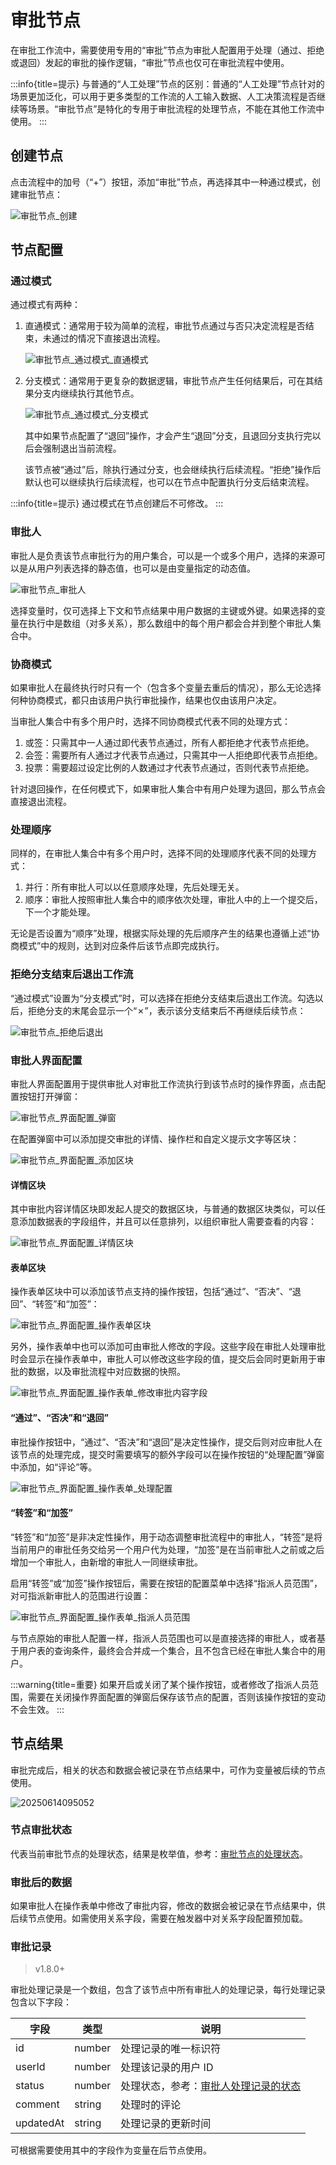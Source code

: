 # 审批节点

在审批工作流中，需要使用专用的“审批”节点为审批人配置用于处理（通过、拒绝或退回）发起的审批的操作逻辑，“审批”节点也仅可在审批流程中使用。

:::info{title=提示}
与普通的“人工处理”节点的区别：普通的“人工处理”节点针对的场景更加泛化，可以用于更多类型的工作流的人工输入数据、人工决策流程是否继续等场景。“审批节点”是特化的专用于审批流程的处理节点，不能在其他工作流中使用。
:::

## 创建节点

点击流程中的加号（“+”）按钮，添加“审批”节点，再选择其中一种通过模式，创建审批节点：

![审批节点_创建](https://static-docs.nocobase.com/f15d61208a3918d005cd2031fc9b6ce7.png)

## 节点配置

### 通过模式

通过模式有两种：

1.  直通模式：通常用于较为简单的流程，审批节点通过与否只决定流程是否结束，未通过的情况下直接退出流程。

    ![审批节点_通过模式_直通模式](https://static-docs.nocobase.com/a9d446a186f61c546607cf1c2534b287.png)

2.  分支模式：通常用于更复杂的数据逻辑，审批节点产生任何结果后，可在其结果分支内继续执行其他节点。

    ![审批节点_通过模式_分支模式](https://static-docs.nocobase.com/57dc6a8907f3bb02fb28c354c241e4e5.png)

    其中如果节点配置了“退回”操作，才会产生“退回”分支，且退回分支执行完以后会强制退出当前流程。

    该节点被“通过”后，除执行通过分支，也会继续执行后续流程。“拒绝”操作后默认也可以继续执行后续流程，也可以在节点中配置执行分支后结束流程。

:::info{title=提示}
通过模式在节点创建后不可修改。
:::

### 审批人

审批人是负责该节点审批行为的用户集合，可以是一个或多个用户，选择的来源可以是从用户列表选择的静态值，也可以是由变量指定的动态值。

![审批节点_审批人](https://static-docs.nocobase.com/29c64297d577b9ca9457b1d7ac62287d.png)

选择变量时，仅可选择上下文和节点结果中用户数据的主键或外键。如果选择的变量在执行中是数组（对多关系），那么数组中的每个用户都会合并到整个审批人集合中。

### 协商模式

如果审批人在最终执行时只有一个（包含多个变量去重后的情况），那么无论选择何种协商模式，都只由该用户执行审批操作，结果也仅由该用户决定。

当审批人集合中有多个用户时，选择不同协商模式代表不同的处理方式：

1. 或签：只需其中一人通过即代表节点通过，所有人都拒绝才代表节点拒绝。
2. 会签：需要所有人通过才代表节点通过，只需其中一人拒绝即代表节点拒绝。
3. 投票：需要超过设定比例的人数通过才代表节点通过，否则代表节点拒绝。

针对退回操作，在任何模式下，如果审批人集合中有用户处理为退回，那么节点会直接退出流程。

### 处理顺序

同样的，在审批人集合中有多个用户时，选择不同的处理顺序代表不同的处理方式：

1. 并行：所有审批人可以以任意顺序处理，先后处理无关。
2. 顺序：审批人按照审批人集合中的顺序依次处理，审批人中的上一个提交后，下一个才能处理。

无论是否设置为“顺序”处理，根据实际处理的先后顺序产生的结果也遵循上述“协商模式”中的规则，达到对应条件后该节点即完成执行。

### 拒绝分支结束后退出工作流

“通过模式”设置为“分支模式”时，可以选择在拒绝分支结束后退出工作流。勾选以后，拒绝分支的末尾会显示一个“✗”，表示该分支结束后不再继续后续节点：

![审批节点_拒绝后退出](https://static-docs.nocobase.com/1e740df93c128fb6fe54bf85a740e683.png)

### 审批人界面配置

审批人界面配置用于提供审批人对审批工作流执行到该节点时的操作界面，点击配置按钮打开弹窗：

![审批节点_界面配置_弹窗](https://static-docs.nocobase.com/2c321ae164b436f1c572305ff27cc9dd.png)

在配置弹窗中可以添加提交审批的详情、操作栏和自定义提示文字等区块：

![审批节点_界面配置_添加区块](https://static-docs.nocobase.com/9f8f11926e935ad8f8fbeec368edebfe.png)

#### 详情区块

其中审批内容详情区块即发起人提交的数据区块，与普通的数据区块类似，可以任意添加数据表的字段组件，并且可以任意排列，以组织审批人需要查看的内容：

![审批节点_界面配置_详情区块](https://static-docs.nocobase.com/1140ec13caeea1b364d12e057720a29c.png)

#### 表单区块

操作表单区块中可以添加该节点支持的操作按钮，包括“通过”、“否决”、“退回”、“转签”和“加签”：

![审批节点_界面配置_操作表单区块](https://static-docs.nocobase.com/20241226232013.png)

另外，操作表单中也可以添加可由审批人修改的字段。这些字段在审批人处理审批时会显示在操作表单中，审批人可以修改这些字段的值，提交后会同时更新用于审批的数据，以及审批流程中对应数据的快照。

![审批节点_界面配置_操作表单_修改审批内容字段](https://static-docs.nocobase.com/20241226232124.png)

#### “通过”、“否决”和“退回”

审批操作按钮中，“通过”、“否决”和“退回”是决定性操作，提交后则对应审批人在该节点的处理完成，提交时需要填写的额外字段可以在操作按钮的“处理配置”弹窗中添加，如“评论”等。

![审批节点_界面配置_操作表单_处理配置](https://static-docs.nocobase.com/20241226232225.png)

#### “转签”和“加签”

“转签”和“加签”是非决定性操作，用于动态调整审批流程中的审批人，“转签”是将当前用户的审批任务交给另一个用户代为处理，“加签”是在当前审批人之前或之后增加一个审批人，由新增的审批人一同继续审批。

启用“转签”或“加签”操作按钮后，需要在按钮的配置菜单中选择“指派人员范围”，对可指派新审批人的范围进行设置：

![审批节点_界面配置_操作表单_指派人员范围](https://static-docs.nocobase.com/20241226232321.png)

与节点原始的审批人配置一样，指派人员范围也可以是直接选择的审批人，或者基于用户表的查询条件，最终会合并成一个集合，且不包含已经在审批人集合中的用户。

:::warning{title=重要}
如果开启或关闭了某个操作按钮，或者修改了指派人员范围，需要在关闭操作界面配置的弹窗后保存该节点的配置，否则该操作按钮的变动不会生效。
:::

## 节点结果

审批完成后，相关的状态和数据会被记录在节点结果中，可作为变量被后续的节点使用。

![20250614095052](https://static-docs.nocobase.com/20250614095052.png)

### 节点审批状态

代表当前审批节点的处理状态，结果是枚举值，参考：[审批节点的处理状态](./advanced.md#审批节点的处理状态)。

### 审批后的数据

如果审批人在操作表单中修改了审批内容，修改的数据会被记录在节点结果中，供后续节点使用。如需使用关系字段，需要在触发器中对关系字段配置预加载。

### 审批记录

> v1.8.0+

审批处理记录是一个数组，包含了该节点中所有审批人的处理记录，每行处理记录包含以下字段：

| 字段 | 类型 | 说明 |
| --- | --- | --- |
| id | number | 处理记录的唯一标识符 |
| userId | number | 处理该记录的用户 ID |
| status | number | 处理状态，参考：[审批人处理记录的状态](./advanced.md#审批人处理记录的状态) |
| comment | string | 处理时的评论 |
| updatedAt | string | 处理记录的更新时间 |

可根据需要使用其中的字段作为变量在后节点使用。
